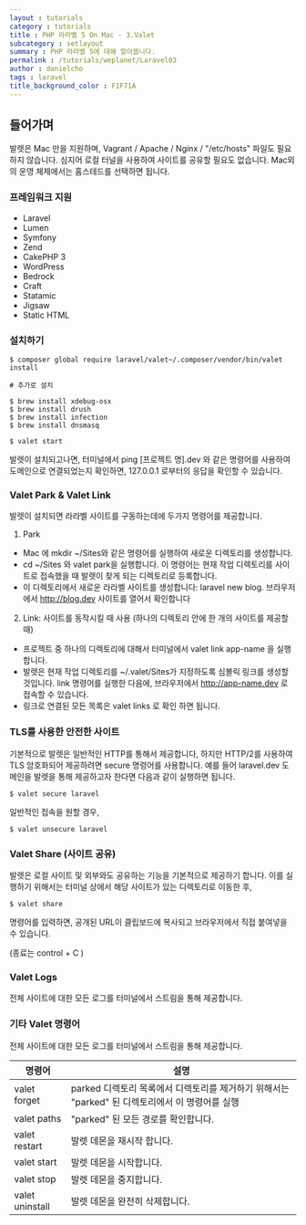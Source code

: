 ```yaml
---
layout : tutorials
category : tutorials
title : PHP 라라벨 5 On Mac - 3.Valet
subcategory : setlayout
summary : PHP 라라벨 5에 대해 알아봅니다.
permalink : /tutorials/weplanet/Laravel03
author : danielcho
tags : laravel
title_background_color : F1F71A
---
```






## 들어가며

발렛은 Mac 만을 지원하며, Vagrant / Apache / Nginx / "/etc/hosts" 파일도 필요하지 않습니다. 심지어 로컬 터널을 사용하여 사이트를 공유할 필요도 없습니다. Mac외의 운영 체제에서는 홈스테드를 선택하면 됩니다.



### 프레임워크 지원

* Laravel
* Lumen
* Symfony
* Zend
* CakePHP 3
* WordPress
* Bedrock
* Craft
* Statamic
* Jigsaw
* Static HTML



### 설치하기
```
$ composer global require laravel/valet~/.composer/vendor/bin/valet install

# 추가로 설치

$ brew install xdebug-osx
$ brew install drush
$ brew install infection
$ brew install dnsmasq

$ valet start
```

발렛이 설치되고나면, 터미널에서 ping [프로젝트 명].dev 와 같은 명령어를 사용하여 도메인으로 연결되었는지 확인하면, 127.0.0.1 로부터의 응답을 확인할 수 있습니다.



### Valet Park & Valet Link

발렛이 설치되면 라라벨 사이트를 구동하는데에 두가지 명령어를 제공합니다.



1) Park

* Mac 에 mkdir ~/Sites와 같은 명령어를 실행하여 새로운 디렉토리를 생성합니다.
* cd ~/Sites 와 valet park을 실행합니다. 이 명령어는 현재 작업 디렉토리를 사이트로 접속했을 때 발렛이 찾게 되는 디렉토리로 등록합니다.
* 이 디렉토리에서 새로운 라라벨 사이트를 생성합니다: laravel new blog.
  브라우저에서 http://blog.dev 사이트를 열어서 확인합니다

2) Link: 사이트를 동작시킬 때 사용 (하나의 디렉토리 안에 한 개의 사이트를 제공할 때)
* 프로젝트 중 하나의 디렉토리에 대해서 터미널에서 valet link app-name 을 실행합니다.
* 발렛은 현재 작업 디렉토리를 ~/.valet/Sites가 지정하도록 심볼릭 링크를 생성할 것입니다.
  link 명령어를 실행한 다음에, 브라우저에서 http://app-name.dev 로 접속할 수 있습니다.
* 링크로 연결된 모든 목록은 valet links 로 확인 하면 됩니다.



### TLS를 사용한 안전한 사이트

기본적으로 발렛은 일반적인 HTTP를 통해서 제공합니다, 하지만 HTTP/2를 사용하여 TLS 암호화되어 제공하려면 secure 명령어를 사용합니다. 예를 들어 laravel.dev 도메인을 발렛을 통해 제공하고자 한다면 다음과 같이 실행하면 됩니다.



`$ valet secure laravel`

일반적인 접속을 원할 경우,

`$ valet unsecure laravel`



### Valet Share (사이트 공유)

발렛은 로컬 사이트 및 외부와도 공유하는 기능을 기본적으로 제공하기 합니다. 이를 실행하기 위해서는 터미널 상에서 해당 사이트가 있는 디렉토리로 이동한 후,



`$ valet share`

명령어를 입력하면, 공개된 URL이 클립보드에 복사되고 브라우저에서 직접 붙여넣을 수 있습니다. 

(종료는 control + C )



### Valet Logs

전체 사이트에 대한 모든 로그를 터미널에서 스트림을 통해 제공합니다. 



### 기타 Valet 명령어

전체 사이트에 대한 모든 로그를 터미널에서 스트림을 통해 제공합니다. 

| 명령어          | 설명                                                         |
| --------------- | ------------------------------------------------------------ |
| valet forget    | parked 디렉토리 목록에서 디렉토리를 제거하기 위해서는 "parked" 된 디렉토리에서 이 명령어를 실행 |
| valet paths     | "parked" 된 모든 경로를 확인합니다.                          |
| valet restart   | 발렛 데몬을 재시작 합니다.                                   |
| valet start     | 발렛 데몬을 시작합니다.                                      |
| valet stop      | 발렛 데몬을 중지합니다.                                      |
| valet uninstall | 발렛 데몬을 완전히 삭제합니다.                               |